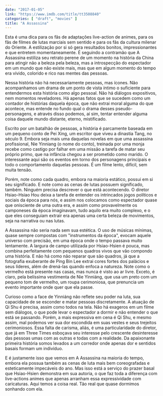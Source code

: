 ```yaml
---
date: "2017-01-05"
link: "https://www.imdb.com/title/tt3508840"
categories: [ "draft", "movies" ]
title: "A Assassina"
---
```

Esta é uma dica para os fãs de adaptações live-action de animes, para os fãs de filmes de lutas marciais sem sentido e para os fãs da cultura milenar do Oriente. A estilização por si só gera resultados bonitos, impressionantes e que entretem momentaneamente. É seguindo a contramão que A Assassina estiliza seu retrato perene de um momento na história da China para atingir não a beleza pela beleza, mas a introspecção do espectador em um mundo que não existe mais, mas que em algum momento do tempo era vívido, colorido e rico nas mentes das pessoas.

Nessa história não há necessariamente pessoas, mas ícones. Não acompanhamos um drama de um ponto de vista íntimo o suficiente para entendermos esta história como algo pessoal. Não há diálogos expositivos, nem momentos reveladores. Há apenas fatos que se sucedem como um contador de histórias daquela época, que não extrai moral alguma do que acontece, mas entende no fundo qual o drama desses pseudo-personagens, e através disso podemos, aí sim, tentar entender alguma coisa daquele mundo distante, eterno, mistificado.

Escrito por um batalhão de pessoas, a história é parcamente baseada em um pequeno conto de Pei Xing, um escritor que viveu a dinastia Tang, no século 9. Embora seja mais uma daquelas novelas em que uma assassina profissional, Nie Yinniang (o nome do conto), treinada por uma monja recebe como castigo por falhar em uma missão a tarefa de matar seu próprio primo, que na infância chegou a ser prometido como marido. O interessante aqui são os eventos em torno dos personagens principais e todo o comportamento daquelas pessoas. É um filme lento, difícil, sem muita tensão.

Porém, note como cada quadro, embora na maioria estático, possui em si seu significado. E note como as cenas de lutas possuem significado, também. Ninguém precisa descrever o que está acontecendo. O diretor Hsiao-Hsiao Hou deixa a tarefa de entender os intrincados jogos políticos e sociais da época para nós, e assim nos colocamos como espectador quase que onisciente de uma outra era, e assim como provavelmente os camponeses da época imaginavam, tudo aquilo era muito complexo, e o que eles conseguiam extrair era apenas uma certa beleza de movimentos, seja na narrativa ou nas lutas.

A Assassina não seria nada sem sua estética. O uso de músicas mínimas, quase sempre compostas com "instrumentos da época", evocam aquele universo com precisão, em uma época onde o tempo passava muito lentamente. A largura de campo utilizada por Hsiao-Hsien é pouca, mas combina perfeitamente com pequenos quadros vivos que vão compondo uma história. E não há como não reparar que são quadros, já que a fotografia exuberante de Ping Bin Lee extrai cores fortes dos palácios e seus líderes, além de drená-las quando enfoca a natureza. Note como o vermelho está presente nas casas, mas nunca é visto ao ar livre. Exceto, é claro, pela belíssima vestimenta de Nie Yinniáng, que usa um preto com um pequeno tom de vermelho, um roupa cerimoniosa, que prenuncia um evento importante onde quer que ela passe.

Curioso como a face de Yinniáng não reflete seu poder na luta, sua capacidade de se esconder e matar pessoas discretamente. A atuação de Qi Shu é precisa, assim como todos na tela. Não há exageros em um filme sem diálogos, o que pode levar o espectador a dormir e não entender o que está se passando. Porém, a mais expressiva em cena é Qi Shu, e mesmo assim, mal podemos ver sua dor escondida em suas vestes e seus trejeitos cerimoniosos. Essa falta de carisma, aliás, é uma particularidade do diretor, que já em Three Times esboçava seu interesse pelo crescente desinteresse das pessoas umas com as outras e todas com a realidade. Da apaixonante primeira história somos levados a um corredor onde apenas dor e sentidos basais formam um indivíduo.

E é justamente isso que vemos em A Assassina na maioria do tempo, embora ela possua também as cenas de luta mais bem coreografadas e esteticamente impecáveis do ano. Mas isso está a serviço do prazer basal que Hsiao-Hsien demonstra em sua autoria, o que faz toda a diferença com live-actions animes que apenas arranham essa expressividade com caricaturas. Aqui temos a coisa real. Tão real que quase dormimos sonhando com ela.
